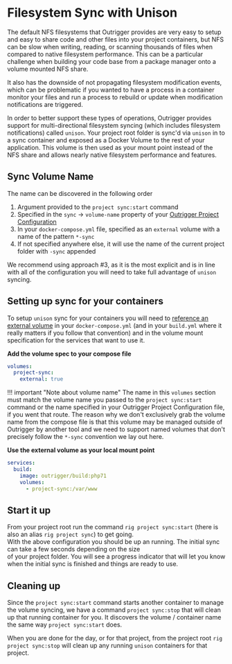# Filesystem Sync with Unison

The default NFS filesystems that Outrigger provides are very easy to setup and easy to share code and other files into
your project containers, but NFS can be slow when writing, reading, or scanning thousands of files when compared to
native filesystem performance. This can be a particular challenge when building your code base from a package manager onto
a volume mounted NFS share.

It also has the downside of not propagating filesystem modification events, which can be problematic if you wanted to have
a process in a container monitor your files and run a process to rebuild or update when modification notifications are triggered.

In order to better support these types of operations, Outrigger provides support for multi-directional filesystem syncing 
(which includes filesystem notifications) called `unison`.  Your project root folder is sync'd via `unison` in to a sync 
container and exposed as a Docker Volume to the rest of your application. This volume is then used as your mount point 
instead of the NFS share and allows nearly native filesystem performance and features.

## Sync Volume Name

The name can be discovered in the following order

1. Argument provided to the `project sync:start` command
2. Specified in the `sync` -> `volume-name` property of your [Outrigger Project Configuration](./project-configuration.md)
3. In your `docker-compose.yml` file, specified as an `external` volume with a name of the pattern `*-sync`
4. If not specified anywhere else, it will use the name of the current project folder with `-sync` appended

We recommend using approach #3, as it is the most explicit and is in line with all of the configuration you will need
to take full advantage of `unison` syncing.

## Setting up sync for your containers

To setup `unison` sync for your containers you will need to [reference an external volume](https://docs.docker.com/compose/compose-file/#volume-configuration-reference) 
in your `docker-compose.yml` (and in your `build.yml` where it really matters if you follow that convention) and in 
the volume mount specification for the services that want to use it.

**Add the volume spec to your compose file**

```yaml
volumes:
  project-sync:
    external: true
```

!!! important "Note about volume name"
    The name in this `volumes` section must match the volume name you passed to the `project sync:start` command or the 
    name specified in your Outrigger Project Configuration file, if you went that route. The reason why we don't exclusively
    grab the volume name from the compose file is that this volume may be managed outside of Outrigger by another tool
    and we need to support named volumes that don't precisely follow the `*-sync` convention we lay out here. 

**Use the external volume as your local mount point**

```yaml
services:
  build:
    image: outrigger/build:php71
    volumes:
      - project-sync:/var/www
```

## Start it up

From your project root run the command `rig project sync:start` (there is also an alias `rig project sync`) to get going.  
With the above configuration you should be up an running. The initial sync can take a few seconds depending on the size \
of your project folder. You will see a progress indicator that will let you know when the initial sync is finished and 
things are ready to use.


## Cleaning up

Since the `project sync:start` command starts another container to manage the volume syncing, we have a command `project sync:stop`
that will clean up that running container for you. It discovers the volume / container name the same way `project sync:start` 
does.

When you are done for the day, or for that project, from the project root `rig project sync:stop` will clean up any running
`unison` containers for that project.
